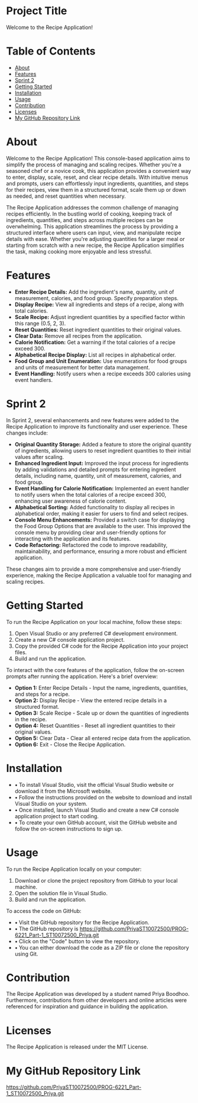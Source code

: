 # Project Title
Welcome to the Recipe Application!


# Table of Contents
- [About](#about)
- [Features](#features)
- [Sprint 2](#sprint-2)
- [Getting Started](#getting-started)
- [Installation](#installation)
- [Usage](#usage)
- [Contribution](#contribution)
- [Licenses](#licenses)
- [My GitHub Repository Link](#my-github-repository-link)


# About
Welcome to the Recipe Application! This console-based application aims to simplify the process of managing and scaling recipes. Whether you're a seasoned chef or a novice cook, this application provides a convenient way to enter, display, scale, reset, and clear recipe details. With intuitive menus and prompts, users can effortlessly input ingredients, quantities, and steps for their recipes, view them in a structured format, scale them up or down as needed, and reset quantities when necessary.

The Recipe Application addresses the common challenge of managing recipes efficiently. In the bustling world of cooking, keeping track of ingredients, quantities, and steps across multiple recipes can be overwhelming. This application streamlines the process by providing a structured interface where users can input, view, and manipulate recipe details with ease. Whether you're adjusting quantities for a larger meal or starting from scratch with a new recipe, the Recipe Application simplifies the task, making cooking more enjoyable and less stressful.


# Features
- **Enter Recipe Details:** Add the ingredient's name, quantity, unit of measurement, calories, and food group. Specify preparation steps.
- **Display Recipe:** View all ingredients and steps of a recipe, along with total calories.
- **Scale Recipe:** Adjust ingredient quantities by a specified factor within this range (0.5, 2, 3).
- **Reset Quantities:** Reset ingredient quantities to their original values.
- **Clear Data:** Remove all recipes from the application.
- **Calorie Notification:** Get a warning if the total calories of a recipe exceed 300.
- **Alphabetical Recipe Display:** List all recipes in alphabetical order.
- **Food Group and Unit Enumeration:** Use enumerations for food groups and units of measurement for better data management.
- **Event Handling:** Notify users when a recipe exceeds 300 calories using event handlers.


# Sprint 2
In Sprint 2, several enhancements and new features were added to the Recipe Application to improve its functionality and user experience. These changes include:
- **Original Quantity Storage:** Added a feature to store the original quantity of ingredients, allowing users to reset ingredient quantities to their initial values after scaling.
- **Enhanced Ingredient Input:** Improved the input process for ingredients by adding validations and detailed prompts for entering ingredient details, including name, quantity, unit of measurement, calories, and food group.
- **Event Handling for Calorie Notification:** Implemented an event handler to notify users when the total calories of a recipe exceed 300, enhancing user awareness of calorie content.
- **Alphabetical Sorting:** Added functionality to display all recipes in alphabetical order, making it easier for users to find and select recipes.
- **Console Menu Enhancements:** Provided a switch case for displaying the Food Group Options that are available to the user. This improved the console menu by providing clear and user-friendly options for interacting with the application and its features.
- **Code Refactoring:** Refactored the code to improve readability, maintainability, and performance, ensuring a more robust and efficient application.

These changes aim to provide a more comprehensive and user-friendly experience, making the Recipe Application a valuable tool for managing and scaling recipes.


# Getting Started
To run the Recipe Application on your local machine, follow these steps:
1. 	Open Visual Studio or any preferred C# development environment.
2. 	Create a new C# console application project.
3. 	Copy the provided C# code for the Recipe Application into your project files.
4. 	Build and run the application.

To interact with the core features of the application, follow the on-screen prompts after running the application. Here's a brief overview:
- **Option 1:** Enter Recipe Details - Input the name, ingredients, quantities, and steps for a recipe.
- **Option 2:** Display Recipe - View the entered recipe details in a structured format.
- **Option 3:** Scale Recipe - Scale up or down the quantities of ingredients in the recipe.
- **Option 4:** Reset Quantities - Reset all ingredient quantities to their original values.
- **Option 5:** Clear Data - Clear all entered recipe data from the application.
- **Option 6:** Exit - Close the Recipe Application.


# Installation
- **•**	To install Visual Studio, visit the official Visual Studio website or download it from the Microsoft website.
- **•**	Follow the instructions provided on the website to download and install Visual Studio on your system.
- **•**	Once installed, launch Visual Studio and create a new C# console application project to start coding.
- **•**	To create your own GitHub account, visit the GitHub website and follow the on-screen instructions to sign up.


# Usage
To run the Recipe Application locally on your computer:
1.	Download or clone the project repository from GitHub to your local machine.
2.	Open the solution file in Visual Studio.
3.	Build and run the application.

To access the code on GitHub:
- **•**	Visit the GitHub repository for the Recipe Application.
- **•** The GitHub repository is https://github.com/PriyaST10072500/PROG-6221_Part-1_ST10072500_Priya.git
- **•** Click on the "Code" button to view the repository. 
- **•**	You can either download the code as a ZIP file or clone the repository using Git.


# Contribution
The Recipe Application was developed by a student named Priya Boodhoo. Furthermore, contributions from other developers and online articles were referenced for inspiration and guidance in building the application.


# Licenses
The Recipe Application is released under the MIT License.


# My GitHub Repository Link
https://github.com/PriyaST10072500/PROG-6221_Part-1_ST10072500_Priya.git

